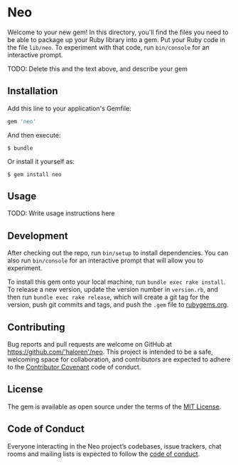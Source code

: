 # Neo

Welcome to your new gem! In this directory, you'll find the files you need to be able to package up your Ruby library into a gem. Put your Ruby code in the file `lib/neo`. To experiment with that code, run `bin/console` for an interactive prompt.

TODO: Delete this and the text above, and describe your gem

## Installation

Add this line to your application's Gemfile:

```ruby
gem 'neo'
```

And then execute:

    $ bundle

Or install it yourself as:

    $ gem install neo

## Usage

TODO: Write usage instructions here

## Development

After checking out the repo, run `bin/setup` to install dependencies. You can also run `bin/console` for an interactive prompt that will allow you to experiment.

To install this gem onto your local machine, run `bundle exec rake install`. To release a new version, update the version number in `version.rb`, and then run `bundle exec rake release`, which will create a git tag for the version, push git commits and tags, and push the `.gem` file to [rubygems.org](https://rubygems.org).

## Contributing

Bug reports and pull requests are welcome on GitHub at https://github.com/'haloren'/neo. This project is intended to be a safe, welcoming space for collaboration, and contributors are expected to adhere to the [Contributor Covenant](http://contributor-covenant.org) code of conduct.

## License

The gem is available as open source under the terms of the [MIT License](https://opensource.org/licenses/MIT).

## Code of Conduct

Everyone interacting in the Neo project’s codebases, issue trackers, chat rooms and mailing lists is expected to follow the [code of conduct](https://github.com/'haloren'/neo/blob/master/CODE_OF_CONDUCT.md).
